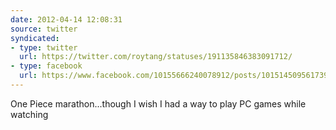 ```yaml
---
date: 2012-04-14 12:08:31
source: twitter
syndicated:
- type: twitter
  url: https://twitter.com/roytang/statuses/191135846383091712/
- type: facebook
  url: https://www.facebook.com/10155666240078912/posts/10151450956173912
---
```


One Piece marathon...though I wish I had a way to play PC games while watching